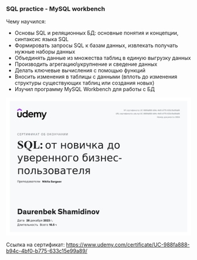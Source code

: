 ### SQL practice - MySQL workbench

Чему научился:

- Основы SQL и реляционных БД: основные понятия и концепции, синтаксис языка SQL
- Формировать запросы SQL к базам данных, извлекать получать нужные наборы данных
- Объединять данные из множества таблиц в единую выгрузку данных
- Производить агрегацию\укрупнение и сведение данных
- Делать ключевые вычисления с помощью функций
- Вносить изменения в таблицы с данными (вплоть до изменения структуры существующих таблиц или создания новых)
- Изучил программу MySQL Workbench для работы с БД

![Certificate SQL - Shamidinov Daurenbek](/38-certificate/Certificate%20SQL%20-%20Shamidinov%20Daurenbek.jpg)

Ссылка на сертификат: https://www.udemy.com/certificate/UC-988fa888-b94c-4bf0-b775-633c15e99a89/

